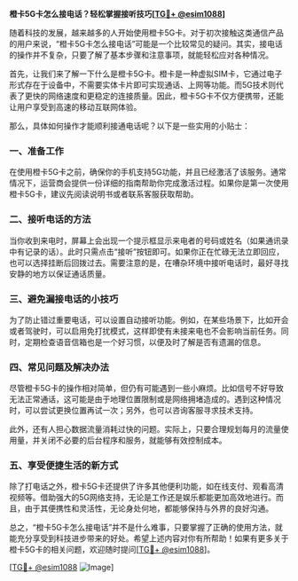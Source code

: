 **橙卡5G卡怎么接电话？轻松掌握接听技巧[[TG💪+ @esim1088](https://t.me/s/esim1088)]**

随着科技的发展，越来越多的人开始使用橙卡5G卡。对于初次接触这类通信产品的用户来说，“橙卡5G卡怎么接电话”可能是一个比较常见的疑问。其实，接电话的操作并不复杂，只要了解了基本步骤和注意事项，就能轻松应对各种情况。

首先，让我们来了解一下什么是橙卡5G卡。橙卡是一种虚拟SIM卡，它通过电子形式存在于设备中，不需要实体卡片即可实现通话、上网等功能。而5G技术则代表了更快的网络速度和更稳定的连接质量。因此，橙卡5G卡不仅方便携带，还能让用户享受到高速的移动互联网体验。

那么，具体如何操作才能顺利接通电话呢？以下是一些实用的小贴士：

### **一、准备工作**
在使用橙卡5G卡之前，确保你的手机支持5G功能，并且已经激活了该服务。通常情况下，运营商会提供一份详细的指南帮助你完成激活过程。如果你是第一次使用橙卡5G卡，建议先阅读说明书或者联系客服获取帮助。

### **二、接听电话的方法**
当你收到来电时，屏幕上会出现一个提示框显示来电者的号码或姓名（如果通讯录中有记录的话）。此时只需点击“接听”按钮即可。如果你正在忙碌无法立即回应，也可以选择挂断后回拨过去。需要注意的是，在嘈杂环境中接听电话时，最好寻找安静的地方以保证通话质量。

### **三、避免漏接电话的小技巧**
为了防止错过重要电话，可以设置自动接听功能。例如，在某些场景下，比如开会或者驾驶时，可以启用免打扰模式，这样即使有未接来电也不会影响当前任务。同时，定期检查语音信箱也是一个好习惯，以便及时了解是否有遗漏的信息。

### **四、常见问题及解决办法**
尽管橙卡5G卡的操作相对简单，但仍有可能遇到一些小麻烦。比如信号不好导致无法正常通话，这可能是由于地理位置限制或是网络拥堵造成的。遇到这种情况时，可以尝试更换位置再试一次；另外，也可以咨询客服寻求技术支持。

此外，还有人担心数据流量消耗过快的问题。实际上，只要合理规划每月的流量使用量，并关闭不必要的后台程序和服务，就能够有效控制成本。

### **五、享受便捷生活的新方式**
除了打电话之外，橙卡5G卡还提供了许多其他便利功能，如在线支付、观看高清视频等。借助强大的5G网络支持，无论是工作还是娱乐都能更加高效地进行。而且，由于其便携性和灵活性，无论身处何地，都能够保持与外界的良好沟通。

总之，“橙卡5G卡怎么接电话”并不是什么难事，只要掌握了正确的使用方法，就能充分享受到科技进步带来的好处。希望上述内容对你有所帮助！如果有更多关于橙卡5G卡的相关问题，欢迎随时提问[[TG💪+ @esim1088](https://t.me/s/esim1088)]。

[[TG💪+ @esim1088](https://t.me/s/esim1088) ![Image](https://i.postimg.cc/4NQfJmqS/Snipaste-2025-05-13-00-14-12.png)]